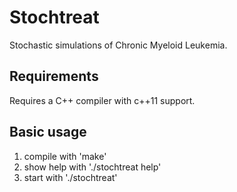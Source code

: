 # Stochtreat
Stochastic simulations of Chronic Myeloid Leukemia.

## Requirements
Requires a C++ compiler with c++11 support.

## Basic usage
1. compile with 'make'
2. show help with './stochtreat help'
3. start with './stochtreat'

